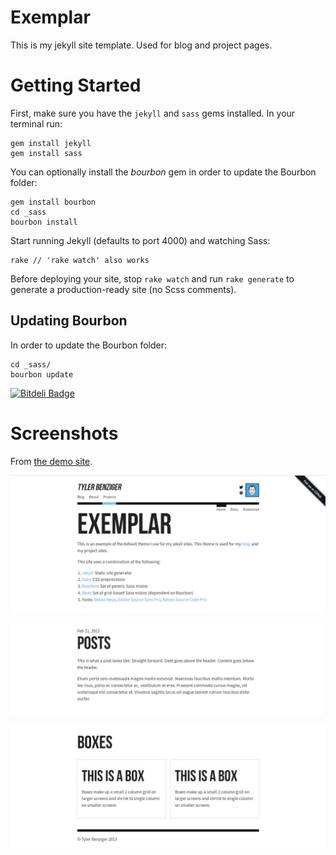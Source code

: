 # Exemplar

This is my jekyll site template. Used for blog and project pages.

# Getting Started

First, make sure you have the `jekyll` and `sass` gems installed. In your terminal run:

    gem install jekyll
    gem install sass

You can optionally install the *bourbon* gem in order to update the Bourbon folder:

    gem install bourbon
    cd _sass
    bourbon install

Start running Jekyll (defaults to port 4000) and watching Sass:

    rake // 'rake watch' also works

Before deploying your site, stop `rake watch` and run `rake generate` to generate a production-ready site (no Scss comments).

## Updating Bourbon

In order to update the Bourbon folder:

    cd _sass/
    bourbon update

[![Bitdeli Badge](https://d2weczhvl823v0.cloudfront.net/tybenz/exemplar/trend.png)](https://bitdeli.com/free "Bitdeli Badge")

# Screenshots

From [the demo site](http://tybenz.github.io/exemplar/).

![Header](./img/ExemplarTheme.png)

![Post](./img/ExemplarTheme2.png)

![Boxes and footer](./img/ExemplarTheme3.png)

